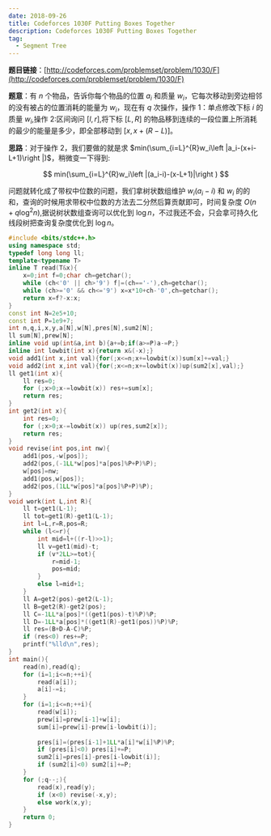 ```yaml
---
date: 2018-09-26
title: Codeforces 1030F Putting Boxes Together
description: Codeforces 1030F Putting Boxes Together
tag:
  - Segment Tree
---
```


**题目链接**：[http://codeforces.com/problemset/problem/1030/F](http://codeforces.com/problemset/problem/1030/F)

**题意**：有 $n$ 个物品，告诉你每个物品的位置 $a_i$ 和质量 $w_i$，它每次移动到旁边相邻的没有被占的位置消耗的能量为 $w_i$，现在有 $q$ 次操作，操作 $1$：单点修改下标 $i$ 的质量 $w_i$,操作 $2$:区间询问 $[l,r]$,将下标 $[L,R]$ 的物品移到连续的一段位置上所消耗的最少的能量是多少，即全部移动到 $[x,x+(R-L)]$。

**思路**：对于操作 $2$，我们要做的就是求 $min(\sum_{i=L}^{R}w_i\left |a_i-(x+i-L+1)\right |)$，稍微变一下得到:

$$
min(\sum_{i=L}^{R}w_i\left |(a_i-i)-(x-L+1)|\right )
$$

问题就转化成了带权中位数的问题，我们拿树状数组维护 $w_i(a_i-i)$ 和 $w_i$ 的的和，查询的时候用求带权中位数的方法去二分然后算贡献即可，时间复杂度 $O(n+q\log^2n)$,据说树状数组查询可以优化到 $\log n$，不过我还不会，只会拿可持久化线段树把查询复杂度优化到 $\log n$。

```cpp
#include <bits/stdc++.h>
using namespace std;
typedef long long ll;
template<typename T>
inline T read(T&x){
	x=0;int f=0;char ch=getchar();
	while (ch<'0' || ch>'9') f|=(ch=='-'),ch=getchar();
	while (ch>='0' && ch<='9') x=x*10+ch-'0',ch=getchar();
	return x=f?-x:x;
}
const int N=2e5+10;
const int P=1e9+7;
int n,q,i,x,y,a[N],w[N],pres[N],sum2[N];
ll sum[N],prew[N];
inline void up(int&a,int b){a+=b;if(a>=P)a-=P;}
inline int lowbit(int x){return x&(-x);}
void add1(int x,int val){for(;x<=n;x+=lowbit(x))sum[x]+=val;}
void add2(int x,int val){for(;x<=n;x+=lowbit(x))up(sum2[x],val);}
ll get1(int x){
	ll res=0;
	for (;x>0;x-=lowbit(x)) res+=sum[x];
	return res;
}
int get2(int x){
	int res=0;
	for (;x>0;x-=lowbit(x)) up(res,sum2[x]);
	return res;
}
void revise(int pos,int nw){
	add1(pos,-w[pos]);
	add2(pos,(-1LL*w[pos]*a[pos]%P+P)%P);
	w[pos]=nw;
	add1(pos,w[pos]);
	add2(pos,(1LL*w[pos]*a[pos]%P+P)%P);
}
void work(int L,int R){
	ll t=get1(L-1);
	ll tot=get1(R)-get1(L-1);
	int l=L,r=R,pos=R;
	while (l<=r){
		int mid=l+((r-l)>>1);
		ll v=get1(mid)-t;
		if (v*2LL>=tot){
			r=mid-1;
			pos=mid;
		}
		else l=mid+1;
	}
	ll A=get2(pos)-get2(L-1);
	ll B=get2(R)-get2(pos);
	ll C=-1LL*a[pos]*((get1(pos)-t)%P)%P;
	ll D=-1LL*a[pos]*((get1(R)-get1(pos))%P)%P;
	ll res=(B+D-A-C)%P;
	if (res<0) res+=P;
	printf("%lld\n",res);
}
int main(){
	read(n),read(q);
	for (i=1;i<=n;++i){
		read(a[i]);
		a[i]-=i;
	}
	for (i=1;i<=n;++i){
		read(w[i]);
		prew[i]=prew[i-1]+w[i];
		sum[i]=prew[i]-prew[i-lowbit(i)];
	
		pres[i]=(pres[i-1]+1LL*a[i]*w[i]%P)%P;
		if (pres[i]<0) pres[i]+=P;
		sum2[i]=pres[i]-pres[i-lowbit(i)];
		if (sum2[i]<0) sum2[i]+=P;
	}
	for (;q--;){
		read(x),read(y);
		if (x<0) revise(-x,y);
		else work(x,y);
	}
	return 0;
}
```
